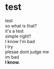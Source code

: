 # test
test <br>
so what is that? <br>
it's a test <br>
simple right? <br>
I know I'm bad <br>
I try <br>
plesae dont judge me <br>
im bad <br>
<b>I know.</b> <br>
